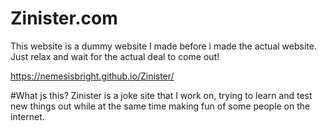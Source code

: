 # Zinister.com
This website is a dummy website I made before i made the actual website. Just relax and wait for the actual deal to come out!

https://nemesisbright.github.io/Zinister/

#What js this?
Zinister is a joke site that I work on, trying to learn and test new things out while at the same time making fun of some people on the internet.
